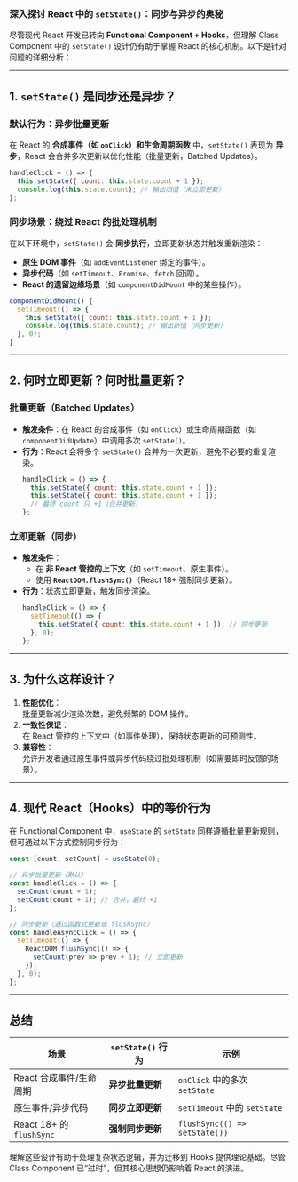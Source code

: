 ### 深入探讨 React 中的 `setState()`：同步与异步的奥秘

尽管现代 React 开发已转向 **Functional Component + Hooks**，但理解 Class Component 中的 `setState()` 设计仍有助于掌握 React 的核心机制。以下是针对问题的详细分析：

---

## **1. `setState()` 是同步还是异步？**
### **默认行为：异步批量更新**
在 React 的 **合成事件（如 `onClick`）和生命周期函数** 中，`setState()` 表现为 **异步**，React 会合并多次更新以优化性能（批量更新，Batched Updates）。
```jsx
handleClick = () => {
  this.setState({ count: this.state.count + 1 });
  console.log(this.state.count); // 输出旧值（未立即更新）
};
```

### **同步场景：绕过 React 的批处理机制**
在以下环境中，`setState()` 会 **同步执行**，立即更新状态并触发重新渲染：
- **原生 DOM 事件**（如 `addEventListener` 绑定的事件）。
- **异步代码**（如 `setTimeout`、`Promise`、`fetch` 回调）。
- **React 的遗留边缘场景**（如 `componentDidMount` 中的某些操作）。

```jsx
componentDidMount() {
  setTimeout(() => {
    this.setState({ count: this.state.count + 1 });
    console.log(this.state.count); // 输出新值（同步更新）
  }, 0);
}
```

---

## **2. 何时立即更新？何时批量更新？**
### **批量更新（Batched Updates）**
- **触发条件**：在 React 的合成事件（如 `onClick`）或生命周期函数（如 `componentDidUpdate`）中调用多次 `setState()`。
- **行为**：React 会将多个 `setState()` 合并为一次更新，避免不必要的重复渲染。
  ```jsx
  handleClick = () => {
    this.setState({ count: this.state.count + 1 });
    this.setState({ count: this.state.count + 1 }); 
    // 最终 count 只 +1（合并更新）
  };
  ```

### **立即更新（同步）**
- **触发条件**：
    - 在 **非 React 管控的上下文**（如 `setTimeout`、原生事件）。
    - 使用 **`ReactDOM.flushSync()`**（React 18+ 强制同步更新）。
- **行为**：状态立即更新，触发同步渲染。
  ```jsx
  handleClick = () => {
    setTimeout(() => {
      this.setState({ count: this.state.count + 1 }); // 同步更新
    }, 0);
  };
  ```

---

## **3. 为什么这样设计？**
1. **性能优化**：  
   批量更新减少渲染次数，避免频繁的 DOM 操作。
2. **一致性保证**：  
   在 React 管控的上下文中（如事件处理），保持状态更新的可预测性。
3. **兼容性**：  
   允许开发者通过原生事件或异步代码绕过批处理机制（如需要即时反馈的场景）。

---

## **4. 现代 React（Hooks）中的等价行为**
在 Functional Component 中，`useState` 的 `setState` 同样遵循批量更新规则，但可通过以下方式控制同步行为：
```jsx
const [count, setCount] = useState(0);

// 异步批量更新（默认）
const handleClick = () => {
  setCount(count + 1);
  setCount(count + 1); // 合并，最终 +1
};

// 同步更新（通过函数式更新或 flushSync）
const handleAsyncClick = () => {
  setTimeout(() => {
    ReactDOM.flushSync(() => {
      setCount(prev => prev + 1); // 立即更新
    });
  }, 0);
};
```

---

## **总结**
| 场景                | `setState()` 行为       | 示例                          |
|---------------------|-------------------------|-------------------------------|
| React 合成事件/生命周期 | **异步批量更新**         | `onClick` 中的多次 `setState` |
| 原生事件/异步代码      | **同步立即更新**         | `setTimeout` 中的 `setState`  |
| React 18+ 的 `flushSync` | **强制同步更新**       | `flushSync(() => setState())` |

理解这些设计有助于处理复杂状态逻辑，并为迁移到 Hooks 提供理论基础。尽管 Class Component 已“过时”，但其核心思想仍影响着 React 的演进。
